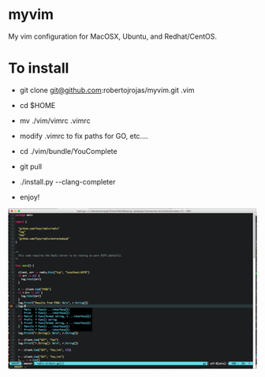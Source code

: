 # myvim
My vim configuration for MacOSX, Ubuntu, and Redhat/CentOS.

# To install

- git clone git@github.com:robertojrojas/myvim.git .vim

- cd $HOME

- mv ./vim/vimrc .vimrc

- modify .vimrc to fix paths for GO, etc....

- cd ./vim/bundle/YouComplete

- git pull

- ./install.py --clang-completer

- enjoy!


![alt text](https://raw.githubusercontent.com/robertojrojas/myvim/master/mvim.png "MacVim screenshot")
